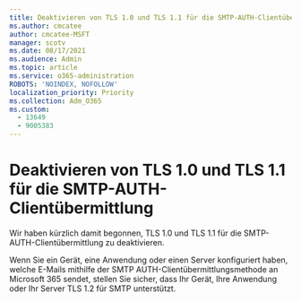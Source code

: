 ```yaml
---
title: Deaktivieren von TLS 1.0 und TLS 1.1 für die SMTP-AUTH-Clientübermittlung
ms.author: cmcatee
author: cmcatee-MSFT
manager: scotv
ms.date: 08/17/2021
ms.audience: Admin
ms.topic: article
ms.service: o365-administration
ROBOTS: 'NOINDEX, NOFOLLOW'
localization_priority: Priority
ms.collection: Adm_O365
ms.custom:
  - 13649
  - 9005383
---
```


# <a name="disabling-tls10-and-tls-11-for-smtp-auth-client-submission"></a>Deaktivieren von TLS 1.0 und TLS 1.1 für die SMTP-AUTH-Clientübermittlung

Wir haben kürzlich damit begonnen, TLS 1.0 und TLS 1.1 für die SMTP-AUTH-Clientübermittlung zu deaktivieren. 

Wenn Sie ein Gerät, eine Anwendung oder einen Server konfiguriert haben, welche E-Mails mithilfe der SMTP AUTH-Clientübermittlungsmethode an Microsoft 365 sendet, stellen Sie sicher, dass Ihr Gerät, Ihre Anwendung oder Ihr Server TLS 1.2 für SMTP unterstützt. 